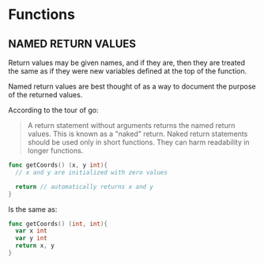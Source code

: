 # Functions

## NAMED RETURN VALUES

Return values may be given names, and if they are, then they are treated the same as if they were new variables defined at the top of the function.

Named return values are best thought of as a way to document the purpose of the returned values.

According to the tour of go:
> A return statement without arguments returns the named return values. This is known as a "naked" return. Naked return statements should be used only in short functions. They can harm readability in longer functions.

```go
func getCoords() (x, y int){
  // x and y are initialized with zero values

  return // automatically returns x and y
}
```

Is the same as:

```go
func getCoords() (int, int){
  var x int
  var y int
  return x, y
}
```
